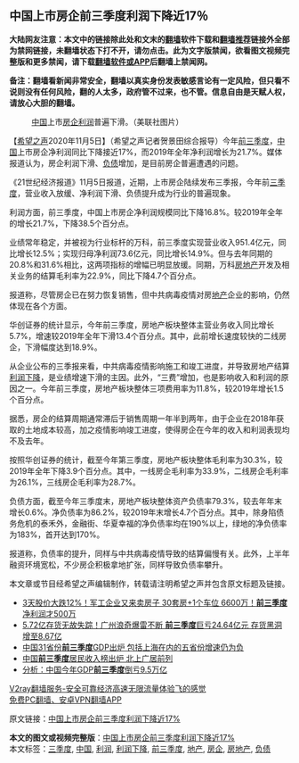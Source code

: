  <h2>中国上市房企前三季度利润下降近17％</h2> <p class="notice"><b>大陆网友注意：本文中的链接除此处和文末的<a href="https://github.com/bannedbook/fanqiang" >翻墙</a>软件下载和<a href="https://github.com/killgcd/justmysocks/blob/master/README.md">翻墙推荐</a>链接外全部为禁网链接，未翻墙状态下打不开，请勿点击。此为文字版禁闻，欲看图文视频完整版和更多禁闻，请下载<a href="https://github.com/bannedbook/fanqiang">翻墙软件或APP</a>后翻墙上禁闻网。</p><p>备注：翻墙看新闻非常安全，翻墙以真实身份发表敏感言论有一定风险，但只看不说则没有任何风险，翻的人太多，政府管不过来，也不管。信息自由是天赋人权，请放心大胆的翻墙。</b></p>  <div class="entry"> <figure><figcaption><a href="https://www.bannedbook.org/bnews/tag/%E4%B8%AD%E5%9B%BD/" class="st_tag internal_tag" rel="tag" title="标签 中国 下的日志">中国</a>上市<a href="https://www.bannedbook.org/bnews/tag/%E6%88%BF%E4%BC%81/" class="st_tag internal_tag" rel="tag" title="标签 房企 下的日志">房企</a><a href="https://www.bannedbook.org/bnews/tag/%E5%88%A9%E6%B6%A6/" class="st_tag internal_tag" rel="tag" title="标签 利润 下的日志">利润</a>普遍下滑。（美联社图片）</figcaption></figure> <p>【<span class='wp_keywordlink_affiliate'><a href="https://www.soundofhope.org" title="希望之声" target="_blank">希望之声</a></span>2020年11月5日】（希望之声记者贺景田综合报导）今年<a href="https://www.bannedbook.org/bnews/tag/%E5%89%8D%E4%B8%89%E5%AD%A3%E5%BA%A6/" class="st_tag internal_tag" rel="tag" title="标签 前三季度 下的日志">前三季度</a>，<span class='wp_keywordlink_affiliate'><a href="https://www.bannedbook.org/" title="中国" target="_blank">中国</a></span>上市房企净利润同比下降接近17%，而2019年全年净利润增长为21.7%。媒体报道认为，房企利润下滑、<a href="https://www.bannedbook.org/bnews/tag/%E8%B4%9F%E5%80%BA/" class="st_tag internal_tag" rel="tag" title="标签 负债 下的日志">负债</a>增加，是目前房企普遍遭遇的问题。</p> <p>《21世纪经济报道》11月5日报道，近期，上市房企陆续发布三季报，今年前<a href="https://www.bannedbook.org/bnews/tag/%E4%B8%89%E5%AD%A3%E5%BA%A6/" class="st_tag internal_tag" rel="tag" title="标签 三季度 下的日志">三季度</a>，营业收入放缓、净利润下滑、负债提升成为行业的普遍现象。</p> <p>利润方面，前三季度，中国上市房企净利润规模同比下降16.8%。较2019年全年的增长21.7%，下降38.5个百分点。</p> <p>业绩常年稳定，并被视为行业标杆的万科，前三季度实现营业收入951.4亿元，同比增长12.5%；实现归母净利润73.6亿元，同比增长14.9%。但与去年同期的20.8%和31.6%相比，这两项指标的增幅已明显放缓。同期，万科<a href="https://www.bannedbook.org/bnews/tag/%e6%88%bf%e5%9c%b0%e4%ba%a7/" class="st_tag internal_tag" rel="tag" title="标签 房地产 下的日志">房地产</a>开发及相关业务的结算毛利率为22.9%，同比下降4.7个百分点。</p>  <p>报道称，尽管房企已在努力恢复销售，但中共病毒疫情对房<a href="https://www.bannedbook.org/bnews/tag/%e5%9c%b0%e4%ba%a7/" class="st_tag internal_tag" rel="tag" title="标签 地产 下的日志">地产</a>企业的影响，仍然体现在各个方面。</p> <p>华创证券的统计显示，今年前三季度，房地产板块整体主营业务收入同比增长5.7%，增速较2019年全年下滑13.4个百分点。其中，此前增长速度较快的二线房企，下滑幅度达到18.9%。</p> <p>从企业公布的三季报来看，中共病毒疫情影响施工和竣工进度，并导致房地产结算<a href="https://www.bannedbook.org/bnews/tag/%E5%88%A9%E6%B6%A6%E4%B8%8B%E9%99%8D/" class="st_tag internal_tag" rel="tag" title="标签 利润下降 下的日志">利润下降</a>，是业绩增速下滑的主因。此外，“三费”增加，也是影响收入和利润的原因之一。今年前三季度，房地产板块整体三项费用率为11.8%，较2019年增长1.5个百分点。</p> <p>据悉，房企的结算周期通常滞后于销售周期一年半到两年，由于企业在2018年获取的土地成本较高，加之疫情影响竣工进度，使得房企在今年的收入和利润表现均不及去年。</p>  <p>按照华创证券的统计，截至今年第三季度，房地产板块整体毛利率为30.3%，较2019年全年下降3.9个百分点。其中，一线房企毛利率为33.9%，二线房企毛利率为26.1%，三线房企毛利率为28.7%。</p> <p>负债方面，截至今年三季度末，房地产板块整体资产负债率79.3%，较去年年末增长0.6%。净负债率为86.2%，较2019年末增长4.7个百分点。其中，除身陷债务危机的泰禾外，金融街、华夏幸福的净负债率均在190%以上，绿地的净负债率为183%，首开达到170%。</p> <p>报道称，负债率的提升，同样与中共病毒疫情导致的结算偏慢有关。此外，上半年融资环境宽松，不少房企积极拿地扩张，同样导致负债率攀升。</p> <p>本文章或节目经希望之声编辑制作，转载请注明希望之声并包含原文标题及链接。</p>  <ul class='op-related-articles' title='相关阅读'> <li><a href='https://www.bannedbook.org/bnews/finance/20201103/1424883.html' target='_blank'>3天股价大跌12%！军工企业又来卖房子 30套房+1个车位 6600万！<b>前三季度</b>净利润才500万</a></li> <li><a href='https://www.bannedbook.org/bnews/topimagenews/20201102/1424363.html' target='_blank'>5.72亿存货无故失踪！广州浪奇爆雷不断 <b>前三季度</b>巨亏24.64亿元 存货黑洞增至8.67亿</a></li> <li><a href='https://www.bannedbook.org/bnews/baitai/20201031/1423473.html' target='_blank'>中国31省份<b>前三季度</b>GDP出炉 包括上海在内的五省份增速仍为负</a></li> <li><a href='https://www.bannedbook.org/bnews/baitai/20201022/1418448.html' target='_blank'>中国<b>前三季度</b>居民收入榜出炉 北上广居前列</a></li> <li><a href='https://www.bannedbook.org/bnews/comments/20201022/1417936.html' target='_blank'>分析：中国今年GDP<b>前三季度</b>倒亏9.5万亿</a></li> </ul> <p class="texttj"> <a href="https://www.bannedbook.org/forum23/topic22702.html" target="_blank">V2ray翻墙服务-安全可靠经济高速无限流量体验飞的感觉</a><br/> <a href="https://github.com/bannedbook/fanqiang/wiki/%E7%A6%81%E9%97%BB%E7%BD%91%E5%AE%89%E5%8D%93%E7%BF%BB%E5%A2%99%E6%96%B0%E9%97%BBAPP" target="_blank">免费PC翻墙、安卓VPN翻墙APP</a></p><p>原文链接：<a class="src_link"  href="https://www.soundofhope.org/post/439771" target="_blank">中国上市房企前三季度利润下降近17%</a></p><a name='sharetosocial'></a>       <div><b>本文的图文或视频完整版</b>：<a href='https://www.bannedbook.org/bnews/comments/20201106/1426530.html'>中国上市房企前三季度利润下降近17%</a></div>  </div><!--END ENTRY--> <div class="postfooter"> <div>本文标签：<a href="https://www.bannedbook.org/bnews/tag/%E4%B8%89%E5%AD%A3%E5%BA%A6/" rel="tag">三季度</a>, <a href="https://www.bannedbook.org/bnews/tag/%E4%B8%AD%E5%9B%BD/" rel="tag">中国</a>, <a href="https://www.bannedbook.org/bnews/tag/%E5%88%A9%E6%B6%A6/" rel="tag">利润</a>, <a href="https://www.bannedbook.org/bnews/tag/%E5%88%A9%E6%B6%A6%E4%B8%8B%E9%99%8D/" rel="tag">利润下降</a>, <a href="https://www.bannedbook.org/bnews/tag/%E5%89%8D%E4%B8%89%E5%AD%A3%E5%BA%A6/" rel="tag">前三季度</a>, <a href="https://www.bannedbook.org/bnews/tag/%e5%9c%b0%e4%ba%a7/" rel="tag">地产</a>, <a href="https://www.bannedbook.org/bnews/tag/%E6%88%BF%E4%BC%81/" rel="tag">房企</a>, <a href="https://www.bannedbook.org/bnews/tag/%e6%88%bf%e5%9c%b0%e4%ba%a7/" rel="tag">房地产</a>, <a href="https://www.bannedbook.org/bnews/tag/%E8%B4%9F%E5%80%BA/" rel="tag">负债</a></div>  </div><!--END POSTFOOTER--> 